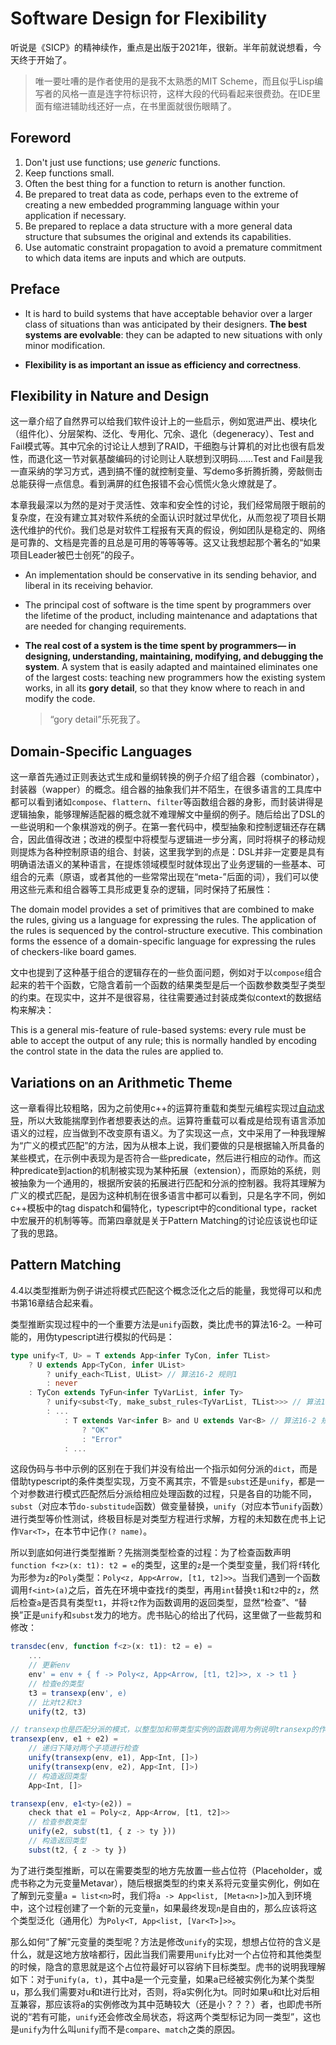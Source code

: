 # Software Design for Flexibility <Badge type="warning" text="施工中" />

听说是《SICP》的精神续作，重点是出版于2021年，很新。半年前就说想看，今天终于开始了。

> 唯一要吐嘈的是作者使用的是我不太熟悉的MIT Scheme，而且似乎Lisp编写者的风格一直是连字符标识符，这样大段的代码看起来很费劲。在IDE里面有缩进辅助线还好一点，在书里面就很伤眼睛了。

## Foreword

1.  Don't just use functions; use *generic* functions.
2.  Keep functions small.
3.  Often the best thing for a function to return is another function.
4.  Be prepared to treat data as code, perhaps even to the extreme of creating a new embedded programming language within your application if necessary.
5.  Be prepared to replace a data structure with a more general data structure that subsumes the original and extends its capabilities.
6.  Use automatic constraint propagation to avoid a premature commitment to which data items are inputs and which are outputs.

## Preface

*   It is hard to build systems that have acceptable behavior over a
    larger class of situations than was anticipated by their designers.
    **The best systems are evolvable**: they can be adapted to new
    situations with only minor modification.

*   **Flexibility is as important an issue as efficiency and correctness**.

## Flexibility in Nature and Design

这一章介绍了自然界可以给我们软件设计上的一些启示，例如宽进严出、模块化（组件化）、分层架构、泛化、专用化、冗余、退化（degeneracy）、Test and Fail模式等。其中冗余的讨论让人想到了RAID，干细胞与计算机的对比也很有启发性，而退化这一节对氨基酸编码的讨论则让人联想到汉明码……Test and Fail是我一直采纳的学习方式，遇到搞不懂的就控制变量、写demo多折腾折腾，旁敲侧击总能获得一点信息。看到满屏的红色报错不会心慌慌火急火燎就是了。

本章我最深以为然的是对于灵活性、效率和安全性的讨论，我们经常局限于眼前的复杂度，在没有建立其对软件系统的全面认识时就过早优化，从而忽视了项目长期迭代维护的代价。我们总是对软件工程报有天真的假设，例如团队是稳定的、网络是可靠的、文档是完善的且总是可用的等等等等。这又让我想起那个著名的“如果项目Leader被巴士创死”的段子。

*   An implementation should be conservative in its sending behavior, and liberal in its receiving behavior.

*   The principal cost of software is the time spent by
    programmers over the lifetime of the product, including
    maintenance and adaptations that are needed for changing
    requirements.

*   **The real cost of a system is the time spent by programmers—
    in designing, understanding, maintaining, modifying, and debugging
    the system**. A system that is easily adapted and maintained eliminates
    one of the largest costs: teaching new programmers how the
    existing system works, in all its **gory detail**, so that they know where
    to reach in and modify the code.

    > “gory detail”乐死我了。

## Domain-Specific Languages

这一章首先通过正则表达式生成和量纲转换的例子介绍了组合器（combinator），封装器（wapper）的概念。组合器的抽象我们并不陌生，在很多语言的工具库中都可以看到诸如`compose`、`flattern`、`filter`等函数组合器的身影，而封装讲得是逻辑抽象，能够理解适配器的概念就不难理解文中量纲的例子。随后给出了DSL的一些说明和一个象棋游戏的例子。在第一套代码中，模型抽象和控制逻辑还存在耦合，因此值得改进；改进的模型中将模型与逻辑进一步分离，同时将棋子的移动规则提炼为各种控制原语的组合、封装，这里我学到的点是：DSL并非一定要是具有明确语法语义的某种语言，在提炼领域模型时就体现出了业务逻辑的一些基本、可组合的元素（原语，或者其他的一些常常出现在“meta-”后面的词），我们可以使用这些元素和组合器等工具形成更复杂的逻辑，同时保持了拓展性：

The domain model provides a set of
primitives that are combined to make the rules, giving us a language
for expressing the rules. The application of the rules is sequenced by
the control-structure executive. This combination forms the essence
of a domain-specific language for expressing the rules of checkers-like board games.

文中也提到了这种基于组合的逻辑存在的一些负面问题，例如对于以`compose`组合起来的若干个函数，它隐含着前一个函数的结果类型是后一个函数参数类型子类型的约束。在现实中，这并不是很容易，往往需要通过封装成类似context的数据结构来解决：

This is a general mis-feature of
rule-based systems: every rule must be able to accept the output of
any rule; this is normally handled by encoding the control state in
the data the rules are applied to.

## Variations on an Arithmetic Theme

这一章看得比较粗略，因为之前使用c++的运算符重载和类型元编程实现过[自动求导](/CS/Snippets/Type%20Metaprogram.md)，所以大致能揣摩到作者想要表达的点。运算符重载可以看成是给现有语言添加语义的过程，应当做到不改变原有语义。为了实现这一点，文中采用了一种我理解为“广义的模式匹配”的方法，因为从根本上说，我们要做的只是根据输入所具备的某些模式，在示例中表现为是否符合一些predicate，然后进行相应的动作。而这种predicate到action的机制被实现为某种拓展（extension），而原始的系统，则被抽象为一个通用的，根据所安装的拓展进行匹配和分派的控制器。我将其理解为广义的模式匹配，是因为这种机制在很多语言中都可以看到，只是名字不同，例如c++模板中的tag dispatch和偏特化，typescript中的conditional type，racket中宏展开的机制等等。而第四章就是关于Pattern Matching的讨论应该说也印证了我的思路。

## Pattern Matching

4.4以类型推断为例子讲述将模式匹配这个概念泛化之后的能量，我觉得可以和虎书第16章结合起来看。

类型推断实现过程中的一个重要方法是`unify`函数，类比虎书的算法16-2。一种可能的，用伪typescript进行模拟的代码是：

```ts
type unify<T, U> = T extends App<infer TyCon, infer TList>
    ? U extends App<TyCon, infer UList>
        ? unify_each<TList, UList> // 算法16-2 规则1
        : never
    : TyCon extends TyFun<infer TyVarList, infer Ty>
        ? unify<subst<Ty, make_subst_rules<TyVarList, TList>>> // 算法16-2 规则2
        : ...
            : T extends Var<infer B> and U extends Var<B> // 算法16-2 规则6
                ? "OK"
                : "Error"
            : ...
```

这段伪码与书中示例的区别在于我们并没有给出一个指示如何分派的`dict`，而是借助typescript的条件类型实现，万变不离其宗，不管是`subst`还是`unify`，都是一个对参数进行模式匹配然后分派给相应处理函数的过程，只是各自的功能不同，`subst`（对应本节`do-substitude`函数）做变量替换，`unify`（对应本节`unify`函数）进行类型等价性测试，终极目标是对类型方程进行求解，方程的未知数在虎书上记作`Var<T>`，在本节中记作`(? name)`。

所以到底如何进行类型推断？先揣测类型检查的过程：为了检查函数声明`function f<z>(x: t1): t2 = e`的类型，这里的`z`是一个类型变量，我们将`f`转化为形参为`z`的`Poly`类型：`Poly<z, App<Arrow, [t1, t2]>>`。当我们遇到一个函数调用`f<int>(a)`之后，首先在环境中查找`f`的类型，再用`int`替换`t1`和`t2`中的`z`，然后检查`a`是否具有类型`t1`，并将`t2`作为函数调用的返回类型，显然“检查”、“替换”正是`unify`和`subst`发力的地方。虎书贴心的给出了代码，这里做了一些裁剪和修改：

```ts
transdec(env, function f<z>(x: t1): t2 = e) = 
    ...
    // 更新env
    env' = env + { f -> Poly<z, App<Arrow, [t1, t2]>>, x -> t1 }
    // 检查e的类型
    t3 = transexp(env', e)
    // 比对t2和t3
    unify(t2, t3)

// transexp也是匹配分派的模式，以整型加和带类型实例的函数调用为例说明transexp的作用
transexp(env, e1 + e2) = 
    // 递归下降对两个子项进行检查
    unify(transexp(env, e1), App<Int, []>)
    unify(transexp(env, e2), App<Int, []>)
    // 构造返回类型
    App<Int, []>

transexp(env, e1<ty>(e2)) = 
    check that e1 = Poly<z, App<Arrow, [t1, t2]>>
    // 检查参数类型
    unify(e2, subst(t1, { z -> ty }))
    // 构造返回类型
    subst(t2, { z -> ty })
```

为了进行类型推断，可以在需要类型的地方先放置一些占位符（Placeholder，或虎书称之为元变量Metavar），随后根据类型的约束关系将元变量实例化，例如在了解到元变量`a = list<n>`时，我们将`a -> App<list, [Meta<n>]>`加入到环境中，这个过程创建了一个新的元变量`n`，如果最终发现`n`是自由的，那么应该将这个类型泛化（通用化）为`Poly<T, App<list, [Var<T>]>>`。

那么如何“了解”元变量的类型呢？方法是修改`unify`的实现，想想占位符的含义是什么，就是这地方放啥都行，因此当我们需要用`unify`比对一个占位符和其他类型的时候，隐含的意思就是这个占位符最好可以容纳下目标类型。虎书的说明我理解如下：对于`unify(a, t)`，其中a是一个元变量，如果a已经被实例化为某个类型u，那么我们需要对u和t进行比对，否则，将a实例化为t。同时如果u和t比对后相互兼容，那应该将a的实例修改为其中范畴较大（还是小？？？）者，也即虎书所说的“若有可能，`unify`还会修改全局状态，将这两个类型标记为同一类型”，这也是`unify`为什么叫`unify`而不是`compare`、`match`之类的原因。
